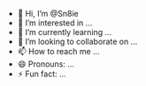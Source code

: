 - 👋 Hi, I’m @Sn8ie
- 👀 I’m interested in ...
- 🌱 I’m currently learning ...
- 💞️ I’m looking to collaborate on ...
- 📫 How to reach me ...
- 😄 Pronouns: ...
- ⚡ Fun fact: ...

<!---
Sn8ie/Sn8ie is a ✨ special ✨ repository because its `README.md` (this file) appears on your GitHub profile.
You can click the Preview link to take a look at your changes.
--->
